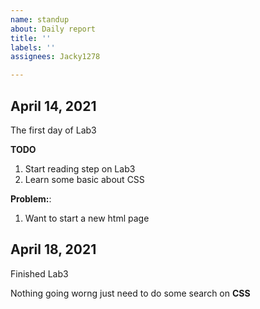```yaml
---
name: standup
about: Daily report
title: ''
labels: ''
assignees: Jacky1278

---
```


## April 14, 2021
The first day of Lab3

**TODO**
1. Start reading step on Lab3
2. Learn some basic about CSS

**Problem:**:
1. Want to start a new html page

## April 18, 2021
Finished Lab3

Nothing going worng just  need to do some search on **CSS**

  


